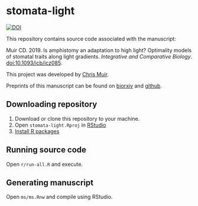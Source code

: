 # stomata-light

[![DOI](https://zenodo.org/badge/DOI/10.5281/zenodo.3105852.svg)](https://doi.org/10.5281/zenodo.3105852)

This repository contains source code associated with the manuscript:

Muir CD. 2019. Is amphistomy an adaptation to high light? Optimality models of stomatal traits along light gradients. *Integrative and Comparative Biology*. [doi:10.1093/icb/icz085](http://dx.doi.org/10.1093/icb/icz085).

This project was developed by [Chris Muir](cdmuir.netlify.com).

Preprints of this manuscript can be found on [biorxiv](https://doi.org/10.1101/601377) and [github](https://github.com/cdmuir/stomata-light/blob/master/ms/ms.pdf).

## Downloading repository 

1. Download or clone this repository to your machine.
2. Open `stomata-light.Rproj` in [RStudio](https://www.rstudio.com/)
3. [Install R packages](https://github.com/cdmuir/stomata-light/blob/master/r/install-packages.R)

## Running source code

Open `r/run-all.R` and execute.

## Generating manuscript

Open `ms/ms.Rnw` and compile using RStudio.
